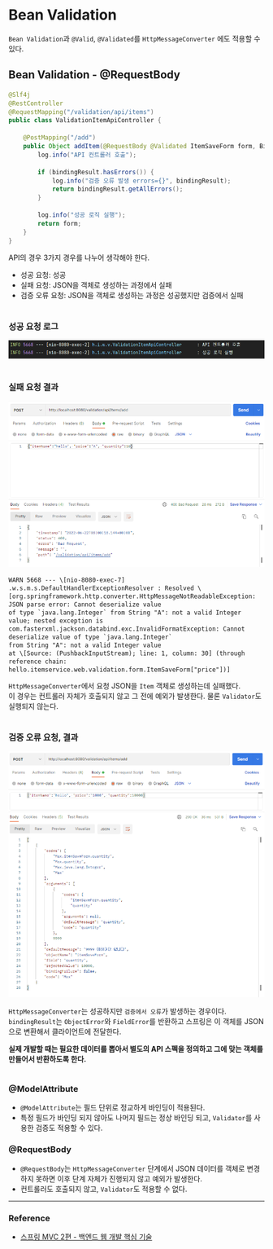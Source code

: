 # Bean Validation

`Bean Validation`과 `@Valid`, `@Validated`를 `HttpMessageConverter` 에도 적용할 수 있다.  

## Bean Validation - @RequestBody

```java
@Slf4j
@RestController
@RequestMapping("/validation/api/items")
public class ValidationItemApiController {

    @PostMapping("/add")
    public Object addItem(@RequestBody @Validated ItemSaveForm form, BindingResult bindingResult) {
        log.info("API 컨트롤러 호출");

        if (bindingResult.hasErrors()) {
            log.info("검증 오류 발생 errors={}", bindingResult);
            return bindingResult.getAllErrors();
        }

        log.info("성공 로직 실행");
        return form;
    }
}
```

API의 경우 3가지 경우를 나누어 생각해야 한다.
- 성공 요청: 성공
- 실패 요청: JSON을 객체로 생성하는 과정에서 실패
- 검증 오류 요청: JSON을 객체로 생성하는 과정은 성공했지만 검증에서 실패

#

### 성공 요청 로그
![](img/bean_validation_01.PNG)

#

### 실패 요청 결과

![](img/bean_validation_02.PNG)

```
WARN 5668 --- \[nio-8080-exec-7] .w.s.m.s.DefaultHandlerExceptionResolver : Resolved \
[org.springframework.http.converter.HttpMessageNotReadableException: JSON parse error: Cannot deserialize value
of type `java.lang.Integer` from String "A": not a valid Integer value; nested exception is
com.fasterxml.jackson.databind.exc.InvalidFormatException: Cannot deserialize value of type `java.lang.Integer`
from String "A": not a valid Integer value
at \[Source: (PushbackInputStream); line: 1, column: 30] (through reference chain:
hello.itemservice.web.validation.form.ItemSaveForm["price"])]  
```

`HttpMessageConverter`에서 요청 JSON을 `Item` 객체로 생성하는데 실패했다.   
이 경우는 컨트롤러 자체가 호출되지 않고 그 전에 예외가 발생한다. 물론 `Validator`도 실행되지 않는다.

#

### 검증 오류 요청, 결과

![](img/bean_validation_03.PNG)

`HttpMessageConverter`는 성공하지만 `검증에서 오류`가 발생하는 경우이다.
`bindingResult`는 `ObjectError`와 `FieldError`를 반환하고 스프링은 이 객체를 JSON으로 변환해서 클라이언트에 전달한다.  
  
**실제 개발할 때는 필요한 데이터를 뽑아서 별도의 API 스펙을 정의하고 그에 맞는 객체를 만들어서 반환하도록 한다.**

#

### @ModelAttribute
- `@ModelAttribute`는 필드 단위로 정교하게 바인딩이 적용된다.
- 특정 필드가 바인딩 되지 않아도 나머지 필드는 정상 바인딩 되고, `Validator`를 사용한 검증도 적용할 수 있다.

### @RequestBody
- `@RequestBody`는 `HttpMessageConverter` 단계에서 JSON 데이터를 객체로 변경하지 못하면 이후 단계 자체가 진행되지 않고 예외가 발생한다.
- 컨트롤러도 호출되지 않고, `Validator`도 적용할 수 없다.

---

### Reference
- [스프링 MVC 2편 - 백엔드 웹 개발 핵심 기술](https://www.inflearn.com/course/%EC%8A%A4%ED%94%84%EB%A7%81-mvc-2/dashboard)
